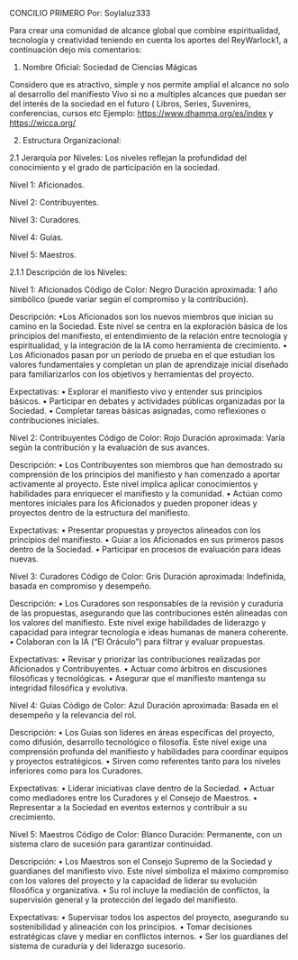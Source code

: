 CONCILIO PRIMERO Por: Soylaluz333

Para crear una comunidad de alcance global que combine espiritualidad, tecnología y creatividad teniendo en cuenta los aportes del ReyWarlock1, a continuación dejo mis comentarios:

1.	Nombre Oficial: Sociedad de Ciencias Mágicas

Considero que es atractivo, simple y nos permite amplial el alcance no solo al desarrollo del manifiesto Vivo si no a multiples alcances que puedan ser del interés de la sociedad en el futuro ( Libros, Series, Suvenires, conferencias, cursos etc Ejemplo: https://www.dhamma.org/es/index y https://wicca.org/

2.	Estructura Organizacional:

2.1	Jerarquía por Niveles: Los niveles reflejan la profundidad del conocimiento y el grado de participación en la sociedad. 

Nivel 1: Aficionados. 

Nivel 2: Contribuyentes. 

Nivel 3: Curadores.

Nivel 4: Guías.

Nivel 5: Maestros.

2.1.1 Descripción de los Niveles:


Nivel 1: Aficionados
Código de Color: Negro
Duración aproximada: 1 año simbólico (puede variar según el compromiso y la contribución).

Descripción:
	•Los Aficionados son los nuevos miembros que inician su camino en la Sociedad. Este nivel se centra en la exploración básica de los principios del manifiesto, el entendimiento de la relación entre tecnología y espiritualidad, y la integración de la IA como herramienta de crecimiento.
	•	Los Aficionados pasan por un período de prueba en el que estudian los valores fundamentales y completan un plan de aprendizaje inicial diseñado para familiarizarlos con los objetivos y herramientas del proyecto.

Expectativas:
	•	Explorar el manifiesto vivo y entender sus principios básicos.
	•	Participar en debates y actividades públicas organizadas por la Sociedad.
	•	Completar tareas básicas asignadas, como reflexiones o contribuciones iniciales.


Nivel 2: Contribuyentes
Código de Color: Rojo
Duración aproximada: Varía según la contribución y la evaluación de sus avances.


Descripción:
	•	Los Contribuyentes son miembros que han demostrado su comprensión de los principios del manifiesto y han comenzado a aportar activamente al proyecto. Este nivel implica aplicar conocimientos y habilidades para enriquecer el manifiesto y la comunidad.
	•	Actúan como mentores iniciales para los Aficionados y pueden proponer ideas y proyectos dentro de la estructura del manifiesto.

Expectativas:
	•	Presentar propuestas y proyectos alineados con los principios del manifiesto.
	•	Guiar a los Aficionados en sus primeros pasos dentro de la Sociedad.
	•	Participar en procesos de evaluación para ideas nuevas.


Nivel 3: Curadores
Código de Color: Gris
Duración aproximada: Indefinida, basada en compromiso y desempeño.


Descripción:
	•	Los Curadores son responsables de la revisión y curaduría de las propuestas, asegurando que las contribuciones estén alineadas con los valores del manifiesto. Este nivel exige habilidades de liderazgo y capacidad para integrar tecnología e ideas humanas de manera coherente.
	•	Colaboran con la IA (“El Oráculo”) para filtrar y evaluar propuestas.

Expectativas:
	•	Revisar y priorizar las contribuciones realizadas por Aficionados y Contribuyentes.
	•	Actuar como árbitros en discusiones filosóficas y tecnológicas.
	•	Asegurar que el manifiesto mantenga su integridad filosófica y evolutiva.


Nivel 4: Guías
Código de Color: Azul
Duración aproximada: Basada en el desempeño y la relevancia del rol.


Descripción:
	•	Los Guías son líderes en áreas específicas del proyecto, como difusión, desarrollo tecnológico o filosofía. Este nivel exige una comprensión profunda del manifiesto y habilidades para coordinar equipos y proyectos estratégicos.
	•	Sirven como referentes tanto para los niveles inferiores como para los Curadores.

Expectativas:
	•	Liderar iniciativas clave dentro de la Sociedad.
	•	Actuar como mediadores entre los Curadores y el Consejo de Maestros.
	•	Representar a la Sociedad en eventos externos y contribuir a su crecimiento.


Nivel 5: Maestros
Código de Color: Blanco
Duración: Permanente, con un sistema claro de sucesión para garantizar continuidad.


Descripción:
	•	Los Maestros son el Consejo Supremo de la Sociedad y guardianes del manifiesto vivo. Este nivel simboliza el máximo compromiso con los valores del proyecto y la capacidad de liderar su evolución filosófica y organizativa.
	•	Su rol incluye la mediación de conflictos, la supervisión general y la protección del legado del manifiesto.

Expectativas:
	•	Supervisar todos los aspectos del proyecto, asegurando su sostenibilidad y alineación con los principios.
	•	Tomar decisiones estratégicas clave y mediar en conflictos internos.
	•	Ser los guardianes del sistema de curaduría y del liderazgo sucesorio.
